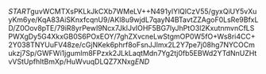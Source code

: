 $START$guvWCMTXsPKLkJkCXb7WMeLV++N491ylYlQlCzV55/gyxQiUY5vXuyKm6ye/KqA83AiSKnxfcqnU9/AKl8u9wjdL7qayN4BTavtZZAgoF0LsRe9BfxLD/Z0Oov8pTE/79iR8yrPewI9Ncx7JklJvIOHF5BG7lyJhPtO3l2KxutnmvnCfLSPWXgDy5G4XkxGB0S6POxEOY/7ghZXvcneLwStgmOP0W5fO+Ws8ri4CC+2Y038TNYUuFV48ze/cGjNKek6phrf8oFsnJJlmx2L2Y7pe7j08hg7NYCOCmukzj7Sp/GWFWi1jgumlm8FPzxk2JLkLaqtMdn7Yg2tj0fb5EBWd2YTdNnUZHtvVStUpfhItBmXp/HuWvuqDLQZ7XNxg$END$